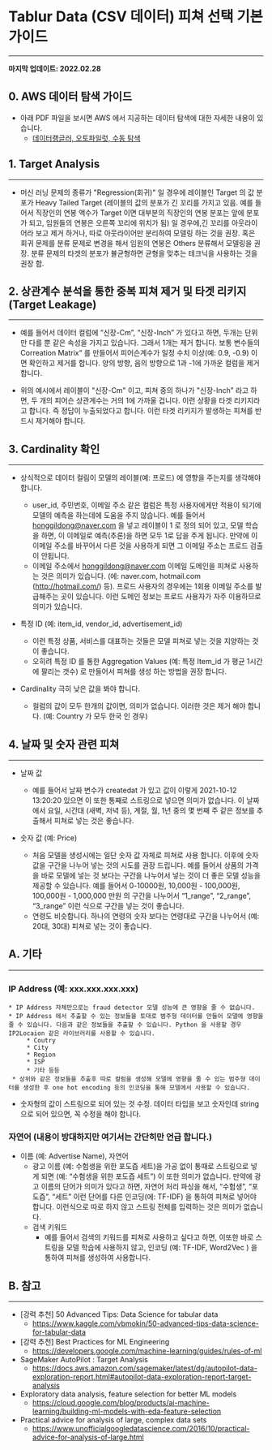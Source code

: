 
# Tablur Data (CSV 데이터) 피쳐 선택 기본 가이드 
---

**마지막 업데이트: 2022.02.28**

## 0. AWS 데이터 탐색 가이드
- 아래 PDF 파일을 보시면 AWS 에서 지공하는 데이터 탐색에 대한 자세한 내용이 있습니다.
    - [데이터랭글러, 오토파일럿, 수동 탐색](AWS_EDA.pdf)

## 1. Target Analysis 
---
- 머신 러닝 문제의 종류가 "Regression(회귀)" 일 경우에 레이블인 Target 의 값 분포가 Heavy Tailed Target (레이블의 값의 분포가 긴 꼬리를 가지고 있음. 예를 들어서 직장인의 연봉 액수가 Target 이면 대부분의 직장인의 연봉 분포는 앞에 분포가 되고, 임원들의 연봉은 오른쪽 꼬리에 위치가 됨) 일 경우에,긴 꼬리를 아웃라이어라 보고 제거 하거나, 따로 아웃라이어만 분리하여 모델링 하는 것을 권장. 혹은 회귀 문제를 분류 문제로 변경을 해서 임원의 연봉은 Others 분류해서 모델링을 권장. 분류 문제의 타겟의 분포가 뷸균형하면 균형을 맞추는 테크닉을 사용하는 것을 권장 함.

## 2. 상관계수 분석을 통한 중복 피쳐 제거 및 타겟 리키지 (Target Leakage)
---
- 예를 들어서 데이터 컬럼에 “신장-Cm”, “신장-Inch” 가 있다고 하면, 두개는 단위만 다를 뿐 같은 속성을 가지고 있습니다. 그래서 1개는 제거 합니다. 보통 변수들의 Correation Matrix“ 를 만들어서 피어슨계수가 일정 수치 이상(예: 0.9, -0.9) 이면 확인하고 제거를 합니다. 양의 방향, 음의 방향으로 1과 -1에 가까운 컬럼을 제거 합니다.

- 위의 예시에서 레이블이 "신장-Cm" 이고, 피쳐 중의 하나가 "신장-Inch” 라고 하면, 두 개의 피어슨 상관계수는 거의 1에 가까울 겁니다. 이런 상황을 타겟 리키지라고 합니다. 즉 정답이 누출되었다고 합니다. 이런 타겟 리키지가 발생하는 피쳐를 반드시 제거해야 합니다.



## 3. Cardinality 확인
---
* 상식적으로 데이터 컬림이 모델의 레이블(예: 프로드) 에 영향을 주는지를 생각해야 합니다. 
    * user_id, 주민번호, 이메일 주소 같은 컬럼은 특정 사용자에게만 적용이 되기에 모델의 예측을 하는데에 도움을 주지 않습니다. 예를 들어서 honggildong@naver.com 을 넣고 레이블이 1 로 정의 되어 있고, 모델 학습을 하면, 이 이메일로 예측(추론)을 하면 모두 1로 답을 주게 됩니다. 만약에 이 이메일 주소를  바꾸어서 다른 것을 사용하게 되면 그 이메일 주소는 프로드 검출이 안됩니다. 
    * 이메일 주소에서 honggildong@naver.com 이메일 도메인을 피쳐로 사용하는 것은 의미가 있습니다. (에: naver.com, hotmail.com (http://hotmail.com/) 등). 프로드 사용자의 경우에는 1회용 이메일 주소를 발급해주는 곳이 있습니다. 이런 도메인 정보는 프로드 사용자가 자주 이용하므로 의미가 있습니다.

    
* 특정 ID (예: item_id, vendor_id, advertisement_id)
    * 이런 특정 상품, 서비스를 대표하는 것들은 모델 피쳐로 넣는 것을 지양하는 것이 좋습니다.
    * 오히려 특정 ID 를 통한 Aggregation Values (예: 특정 Item_id 가 평균 1시간에 팔리는 갯수) 로 만들어서 피쳐를 생성 하는 방법을 권장 합니다.


* Cardinality 극히 낮은 값을 봐야 합니다. 
    * 컬럼의 값이 모두 한개의 값이면, 의미가 없습니다. 이러한 것은 제거 해야 합니다. (예: Country 가 모두 한국 인 경우)


## 4. 날짜 및 숫자 관련 피쳐
---
* 날짜 값
    * 예를 들어서 날짜 변수가 createdat 가 있고 값이 이렇게 2021-10-12 13:20:20 있으면 이 또한 통째로 스트링으로 넣으면 의미가 없습니다. 이 날짜에서 요일, 시간대 (새벽, 저녁 등), 계절, 월, 1년 중의 몇 번째 주 같은 정보를 추출해서 피쳐로 넣는 것은 좋습니다.
    
    
* 숫자 값 (예: Price)
    * 처음 모델을 생성시에는 일단 숫자 값 자체로 피쳐로 사용 합니다. 이후에 숫자 값을 구간을 나누어 넣는 것의 시도를 권장 드립니다. 예를 들어서 상품의 가격을 바로 모델에 넣는 것 보다는 구간을 나누어서 넣는 것이 더 좋은 모델 성능을 제공할 수 있습니다. 예를 들어서 0-10000원, 10,000원 - 100,000원, 100,000원 - 1,000,000 만원 의 구간을 나누어서 “1_range”, “2_range”, “3_range” 이런 식으로 구간을 넣는 것이 좋습니다.
    * 연령도 비슷합니다. 하나의 연령의 숫자 보다는 연령대로 구간을 나누어서 (예: 20대, 30대) 피쳐로 넣는 것이 좋습니다.


## A. 기타 
---
    
###  IP Address (예: xxx.xxx.xxx.xxx)
    * IP Address 자체만으로는 fraud detector 모델 성능에 큰 영향을 줄 수 없습니다. 
    * IP Address 에서 추출할 수 있는 정보들을 토대로 범주형 데이터를 만들어 모델에 영향을 줄 수 있습니다. 다음과 같은 정보들을 추출할 수 있습니다. Python 을 사용할 경우 IP2Locaion 같은 라이브러리를 사용할 수 있습니다.
         * Coutry
         * City
         * Region
         * ISP 
         * 기타 등등
     * 상위와 같은 정보들을 추출후 따로 컬럼을 생성해 모델에 영향을 줄 수 있는 범주형 데이터를 생성한 후 one hot encoding 등의 인코딩을 통해 모델에서 사용할 수 있습니다.

* 숫자형의 값이 스트링으로 되어 있는 것 수정. 데이터 타입을 보고 숫자인데 string 으로 되어 있으면, 꼭 수정을 해야 합니다.



### 자연어 (내용이 방대하지만 여기서는 간단히만 언급 합니다.)     
* 이름 (예: Advertise Name), 자연어
    * 광고 이름 (예: 수험생을 위한 포도즙 세트)을 가공 없이 통때로 스트링으로 넣게 되면 (예: “수험생을 위한 포도즙 세트”) 이 또한 의미가 없습니다. 만약에 광고 이름의 단어가 의미가 있다고 하면, 자연어 처리 파싱을 해서, “수험생”, “포도즙”, “세트” 이런 단어를 다른 인코딩(에: TF-IDF) 을 통하여 피쳐로 넣어야 합니다. 이런식으로 따로 하지 않고 스트링 전체를 입력하는 것은 의미가 없습니다.
    * 검색 키워드
        * 예를 들어서 검색의 키워드를 피쳐로 사용하고 싶다고 하면, 이또한  바로 스트링을 모델 학습에 사용하지 않고, 인코딩 (예: TF-IDF, Word2Vec ) 을 통하여 피쳐를 생성하여 사용합니다.
    
    
## B. 참고
---
- [강력 추천] 50 Advanced Tips: Data Science for tabular data
    - https://www.kaggle.com/vbmokin/50-advanced-tips-data-science-for-tabular-data
- [강력 추천] Best Practices for ML Engineering
    - https://developers.google.com/machine-learning/guides/rules-of-ml
- SageMaker AutoPilot : Target Analysis
    - https://docs.aws.amazon.com/sagemaker/latest/dg/autopilot-data-exploration-report.html#autopilot-data-exploration-report-target-analysis
- Exploratory data analysis, feature selection for better ML models
    - https://cloud.google.com/blog/products/ai-machine-learning/building-ml-models-with-eda-feature-selection
- Practical advice for analysis of large, complex data sets 
    - https://www.unofficialgoogledatascience.com/2016/10/practical-advice-for-analysis-of-large.html

